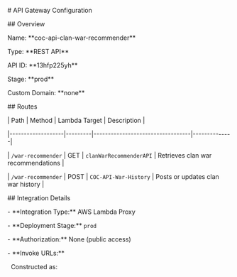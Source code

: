 \# API Gateway Configuration



\## Overview

Name: \*\*coc-api-clan-war-recommender\*\*  

Type: \*\*REST API\*\*  

API ID: \*\*13hfp225yh\*\*  

Stage: \*\*prod\*\*  

Custom Domain: \*\*none\*\*



\## Routes



| Path              | Method | Lambda Target                   | Description |

|-------------------|---------|----------------------------------|--------------|

| `/war-recommender` | GET     | `clanWarRecommenderAPI`          | Retrieves clan war recommendations |

| `/war-recommender` | POST    | `COC-API-War-History`            | Posts or updates clan war history  |



\## Integration Details

\- \*\*Integration Type:\*\* AWS Lambda Proxy

\- \*\*Deployment Stage:\*\* `prod`

\- \*\*Authorization:\*\* None (public access)

\- \*\*Invoke URLs:\*\*  

&nbsp; Constructed as:  



